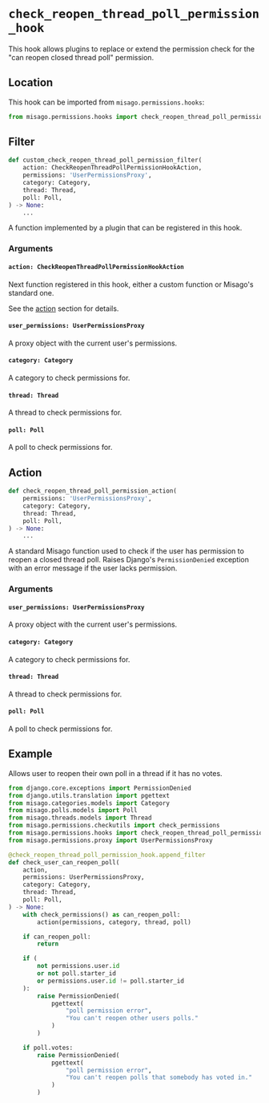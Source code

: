 # `check_reopen_thread_poll_permission_hook`

This hook allows plugins to replace or extend the permission check for the "can reopen closed thread poll" permission.


## Location

This hook can be imported from `misago.permissions.hooks`:

```python
from misago.permissions.hooks import check_reopen_thread_poll_permission_hook
```


## Filter

```python
def custom_check_reopen_thread_poll_permission_filter(
    action: CheckReopenThreadPollPermissionHookAction,
    permissions: 'UserPermissionsProxy',
    category: Category,
    thread: Thread,
    poll: Poll,
) -> None:
    ...
```

A function implemented by a plugin that can be registered in this hook.


### Arguments

#### `action: CheckReopenThreadPollPermissionHookAction`

Next function registered in this hook, either a custom function or Misago's standard one.

See the [action](#action) section for details.


#### `user_permissions: UserPermissionsProxy`

A proxy object with the current user's permissions.


#### `category: Category`

A category to check permissions for.


#### `thread: Thread`

A thread to check permissions for.


#### `poll: Poll`

A poll to check permissions for.


## Action

```python
def check_reopen_thread_poll_permission_action(
    permissions: 'UserPermissionsProxy',
    category: Category,
    thread: Thread,
    poll: Poll,
) -> None:
    ...
```

A standard Misago function used to check if the user has permission to reopen a closed thread poll. Raises Django's `PermissionDenied` exception with an error message if the user lacks permission.


### Arguments

#### `user_permissions: UserPermissionsProxy`

A proxy object with the current user's permissions.


#### `category: Category`

A category to check permissions for.


#### `thread: Thread`

A thread to check permissions for.


#### `poll: Poll`

A poll to check permissions for.


## Example

Allows user to reopen their own poll in a thread if it has no votes.

```python
from django.core.exceptions import PermissionDenied
from django.utils.translation import pgettext
from misago.categories.models import Category
from misago.polls.models import Poll
from misago.threads.models import Thread
from misago.permissions.checkutils import check_permissions
from misago.permissions.hooks import check_reopen_thread_poll_permission_hook
from misago.permissions.proxy import UserPermissionsProxy

@check_reopen_thread_poll_permission_hook.append_filter
def check_user_can_reopen_poll(
    action,
    permissions: UserPermissionsProxy,
    category: Category,
    thread: Thread,
    poll: Poll,
) -> None:
    with check_permissions() as can_reopen_poll:
        action(permissions, category, thread, poll)

    if can_reopen_poll:
        return

    if (
        not permissions.user.id
        or not poll.starter_id
        or permissions.user.id != poll.starter_id
    ):
        raise PermissionDenied(
            pgettext(
                "poll permission error",
                "You can't reopen other users polls."
            )
        )

    if poll.votes:
        raise PermissionDenied(
            pgettext(
                "poll permission error",
                "You can't reopen polls that somebody has voted in."
            )
        )
```